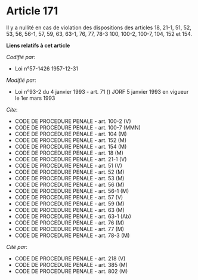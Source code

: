 # Article 171

Il y a nullité en cas de violation des dispositions des articles 18, 21-1, 51, 52, 53, 56, 56-1, 57, 59, 63, 63-1, 76, 77,
78-3 100, 100-2, 100-7, 104, 152 et 154.

**Liens relatifs à cet article**

_Codifié par_:

  - Loi n°57-1426 1957-12-31

_Modifié par_:

  - Loi n°93-2 du 4 janvier 1993 - art. 71 () JORF 5 janvier 1993 en vigueur le 1er mars 1993

_Cite_:

  - CODE DE PROCEDURE PENALE - art. 100-2 (V)
  - CODE DE PROCEDURE PENALE - art. 100-7 (MMN)
  - CODE DE PROCEDURE PENALE - art. 104 (M)
  - CODE DE PROCEDURE PENALE - art. 152 (M)
  - CODE DE PROCEDURE PENALE - art. 154 (M)
  - CODE DE PROCEDURE PENALE - art. 18 (M)
  - CODE DE PROCEDURE PENALE - art. 21-1 (V)
  - CODE DE PROCEDURE PENALE - art. 51 (V)
  - CODE DE PROCEDURE PENALE - art. 52 (M)
  - CODE DE PROCEDURE PENALE - art. 53 (M)
  - CODE DE PROCEDURE PENALE - art. 56 (M)
  - CODE DE PROCEDURE PENALE - art. 56-1 (M)
  - CODE DE PROCEDURE PENALE - art. 57 (V)
  - CODE DE PROCEDURE PENALE - art. 59 (M)
  - CODE DE PROCEDURE PENALE - art. 63 (M)
  - CODE DE PROCEDURE PENALE - art. 63-1 (Ab)
  - CODE DE PROCEDURE PENALE - art. 76 (M)
  - CODE DE PROCEDURE PENALE - art. 77 (M)
  - CODE DE PROCEDURE PENALE - art. 78-3 (M)

_Cité par_:

  - CODE DE PROCEDURE PENALE - art. 218 (V)
  - CODE DE PROCEDURE PENALE - art. 385 (M)
  - CODE DE PROCEDURE PENALE - art. 802 (M)
